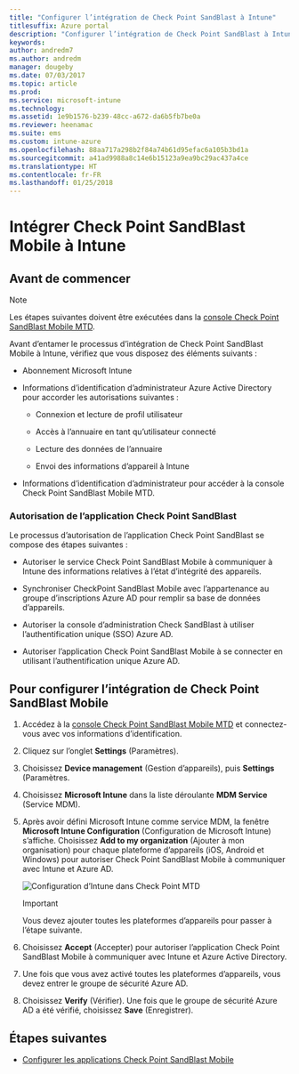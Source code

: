 ```yaml
---
title: "Configurer l’intégration de Check Point SandBlast à Intune"
titlesuffix: Azure portal
description: "Configurer l’intégration de Check Point SandBlast à Intune"
keywords: 
author: andredm7
ms.author: andredm
manager: dougeby
ms.date: 07/03/2017
ms.topic: article
ms.prod: 
ms.service: microsoft-intune
ms.technology: 
ms.assetid: 1e9b1576-b239-48cc-a672-da6b5fb7be0a
ms.reviewer: heenamac
ms.suite: ems
ms.custom: intune-azure
ms.openlocfilehash: 88aa717a298b2f84a74b61d95efac6a105b3bd1a
ms.sourcegitcommit: a41ad9988a8c14e6b15123a9ea9bc29ac437a4ce
ms.translationtype: HT
ms.contentlocale: fr-FR
ms.lasthandoff: 01/25/2018
---
```

# <a name="integrate-check-point-sandblast-mobile-with-intune"></a>Intégrer Check Point SandBlast Mobile à Intune

## <a name="before-you-begin"></a>Avant de commencer

> [!NOTE] 
> Les étapes suivantes doivent être exécutées dans la [console Check Point SandBlast Mobile MTD](https://intune-4.eu1.locsec.net/).

Avant d’entamer le processus d’intégration de Check Point SandBlast Mobile à Intune, vérifiez que vous disposez des éléments suivants :

-   Abonnement Microsoft Intune

-   Informations d’identification d’administrateur Azure Active Directory pour accorder les autorisations suivantes :

    -   Connexion et lecture de profil utilisateur

    -   Accès à l’annuaire en tant qu’utilisateur connecté

    -   Lecture des données de l’annuaire

    -   Envoi des informations d’appareil à Intune

-   Informations d’identification d’administrateur pour accéder à la console Check Point SandBlast Mobile MTD.

### <a name="check-point-sandblast-app-authorization"></a>Autorisation de l’application Check Point SandBlast

Le processus d’autorisation de l’application Check Point SandBlast se compose des étapes suivantes :

-   Autoriser le service Check Point SandBlast Mobile à communiquer à Intune des informations relatives à l’état d’intégrité des appareils.

-   Synchroniser CheckPoint SandBlast Mobile avec l’appartenance au groupe d’inscriptions Azure AD pour remplir sa base de données d’appareils.

-   Autoriser la console d’administration Check SandBlast à utiliser l’authentification unique (SSO) Azure AD.

-   Autoriser l’application Check Point SandBlast Mobile à se connecter en utilisant l’authentification unique Azure AD.

## <a name="to-set-up-check-point-sandblast-mobile-integration"></a>Pour configurer l’intégration de Check Point SandBlast Mobile

1.  Accédez à la [console Check Point SandBlast Mobile MTD](https://intune-4.eu1.locsec.net/) et connectez-vous avec vos informations d’identification.

2.  Cliquez sur l’onglet **Settings** (Paramètres).

3.  Choisissez **Device management** (Gestion d’appareils), puis **Settings** (Paramètres.

4.  Choisissez **Microsoft Intune** dans la liste déroulante **MDM Service** (Service MDM).

5.  Après avoir défini Microsoft Intune comme service MDM, la fenêtre **Microsoft Intune Configuration** (Configuration de Microsoft Intune) s’affiche. Choisissez **Add to my organization** (Ajouter à mon organisation) pour chaque plateforme d’appareils (iOS, Android et Windows) pour autoriser Check Point SandBlast Mobile à communiquer avec Intune et Azure AD.

    ![Configuration d’Intune dans Check Point MTD](./media/checkpoint-MTD-1.PNG)

    > [!IMPORTANT]
    > Vous devez ajouter toutes les plateformes d’appareils pour passer à l’étape suivante.

6.  Choisissez **Accept** (Accepter) pour autoriser l’application Check Point SandBlast Mobile à communiquer avec Intune et Azure Active Directory.

7.  Une fois que vous avez activé toutes les plateformes d’appareils, vous devez entrer le groupe de sécurité Azure AD.

8.  Choisissez **Verify** (Vérifier). Une fois que le groupe de sécurité Azure AD a été vérifié, choisissez **Save** (Enregistrer).

## <a name="next-steps"></a>Étapes suivantes

- [Configurer les applications Check Point SandBlast Mobile](mtd-apps-ios-app-configuration-policy-add-assign.md)